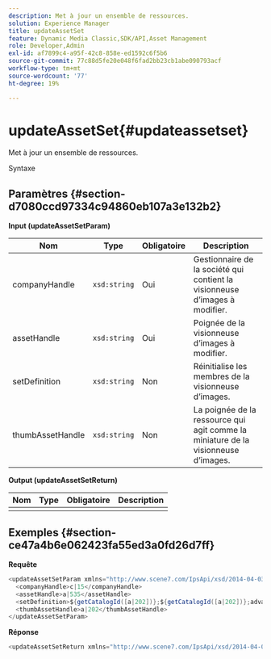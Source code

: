 ```yaml
---
description: Met à jour un ensemble de ressources.
solution: Experience Manager
title: updateAssetSet
feature: Dynamic Media Classic,SDK/API,Asset Management
role: Developer,Admin
exl-id: af7899c4-a95f-42c8-858e-ed1592c6f5b6
source-git-commit: 77c88d5fe20e048f6fad2bb23cb1abe090793acf
workflow-type: tm+mt
source-wordcount: '77'
ht-degree: 19%

---
```


# updateAssetSet{#updateassetset}

Met à jour un ensemble de ressources.

Syntaxe

## Paramètres {#section-d7080ccd97334c94860eb107a3e132b2}

**Input (updateAssetSetParam)**

| Nom | Type | Obligatoire | Description |
|---|---|---|---|
| companyHandle | `xsd:string` | Oui | Gestionnaire de la société qui contient la visionneuse d’images à modifier. |
| assetHandle | `xsd:string` | Oui | Poignée de la visionneuse d’images à modifier. |
| setDefinition | `xsd:string` | Non | Réinitialise les membres de la visionneuse d’images. |
| thumbAssetHandle | `xsd:string` | Non | La poignée de la ressource qui agit comme la miniature de la visionneuse d’images. |

**Output (updateAssetSetReturn)**

| Nom | Type | Obligatoire | Description |
|---|---|---|---|
|   |  |  |  |

## Exemples {#section-ce47a4b6e062423fa55ed3a0fd26d7ff}

**Requête**

```java
<updateAssetSetParam xmlns="http://www.scene7.com/IpsApi/xsd/2014-04-03"> 
  <companyHandle>c|15</companyHandle> 
  <assetHandle>a|535</assetHandle> 
  <setDefinition>${getCatalogId([a|202])};${getCatalogId([a|202])};advanced_image;,${getCatalogId([a|935])};${getCatalogId([a|935])};advanced_image;,${getCatalogId([a|933])};${getCatalogId([a|933])};advanced_image;</setDefinition> 
  <thumbAssetHandle>a|202</thumbAssetHandle> 
</updateAssetSetParam>
```

**Réponse**

```java
<updateAssetSetReturn xmlns="http://www.scene7.com/IpsApi/xsd/2014-04-03"/>
```
